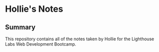 # Hollie's Notes

## Summary

This repository contains all of the notes taken by Hollie for the Lighthouse Labs Web Development Bootcamp.